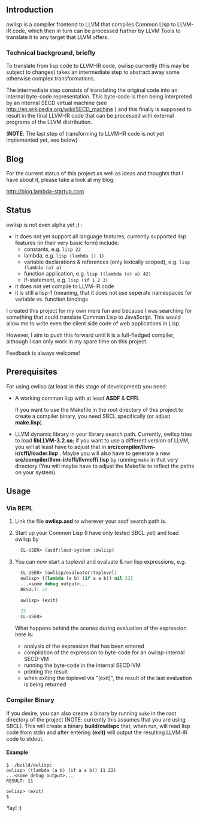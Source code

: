 ## Introduction

owlisp is a compiler frontend to LLVM that compiles Common Lisp to LLVM-IR code,
which then in turn can be processed further by LLVM Tools to translate it to any
target that LLVM offers.

### Technical background, briefly

To translate from lisp code to LLVM-IR code, owlisp currently (this may be subject
to changes) takes an intermediate step to abstract away some otherwise complex
transformations.

The intermediate step consists of translating the original code into an internal
byte-code representation. This byte-code is then being interpreted by an internal
SECD virtual machine (see http://en.wikipedia.org/wiki/SECD_machine ) and this
finally is supposed to result in the final LLVM-IR code that can be processed
with external programs of the LLVM distribution.

(**NOTE**: The last step of transforming to LLVM-IR code is not yet implemented yet,
see below)

## Blog

For the current status of this project as well as ideas and thoughts that I
have about it, please take a look at my blog:

http://blog.lambda-startup.com

## Status

owlisp is not even alpha yet ;) :
* it does not yet support all language features; currently supported lisp
  features (in their very basic form) include:
    * constants, e.g. ```lisp 22```
    * lambda, e.g. ```lisp (lambda () 1)```
    * variable declarations & references (only lexically scoped), e.g. ```lisp (lambda (a) a)```
    * function application, e.g. ```lisp ((lambda (a) a) 42)```
    * if-statement, e.g. ```lisp (if 1 2 3)```
* it does not yet compile to LLVM-IR code
* it is still a lisp-1 (meaning, that it does not use seperate namespaces
  for variable vs. function bindings

I created this project for my own mere fun and because I was searching for
something that could translate Common Lisp to JavaScript. This would allow
me to write even the client side code of web applications in Lisp.

However, I aim to push this forward until it is a full-fledged compiler,
although I can only work in my spare time on this project.

Feedback is always welcome!

## Prerequisites

For using owlisp (at least in this stage of development) you need:

* A working common lisp with at least **ASDF** & **CFFI**.

  If you want to use the Makefile in the root directory of this project
  to create a compiler binary, you need SBCL specifically (or adjust
  **make.lisp**).

* LLVM dynamic library in your library search path.
  Currently, owlisp tries to load **libLLVM-3.2.so**; if you want to use a
  different version of LLVM, you will at least have to adjust that in
  **src/compiler/llvm-ir/cffi/loader.lisp** . Maybe you will also have to
  generate a new **src/compiler/llvm-ir/cffi/llvmcffi.lisp** by running `make`
  in that very directory (You will maybe have to adjust the Makefile to
  reflect the paths on your system).

## Usage

### Via REPL

1. Link the file **owlisp.asd** to wherever your asdf search path is.

2. Start up your Common Lisp (I have only tested SBCL yet) and load owlisp by

   ```lisp
     CL-USER> (asdf:load-system :owlisp)
   ```

3. You can now start a toplevel and evaluate & run lisp expressions, e.g.

   ```lisp
     CL-USER> (owlisp/evaluator:toplevel)
     owlisp> ((lambda (a b) (if a a b)) nil 22)
     ...<some debug output>...
     RESULT: 22

     owlisp> (exit)

     22
     CL-USER>
   ```

   What happens behind the scenes during evaluation of the expression here is:
   - analysis of the expression that has been entered
   - compilation of the expression to byte-code for an owlisp-internal SECD-VM
   - running the byte-code in the internal SECD-VM
   - printing the result
   - when exiting the toplevel via "(exit)", the result of the last evaluation
     is being returned

### Compiler Binary

If you desire, you can also create a binary by running `make` in the root
directory of the project (NOTE: currently this assumes that you are using
SBCL). This will create a binary **build/owlispc**
that, when run, will read lisp code from stdin and after entering **(exit)**
will output the resulting LLVM-IR code to stdout.

#### Example

```
$ ./build/owlispc
owlisp> ((lambda (a b) (if a a b)) 11 22)
...<some debug output>...
RESULT: 11

owlisp> (exit)
$
```

Yay! :)
